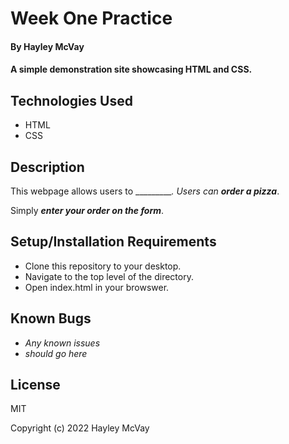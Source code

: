 # Week One Practice

#### By Hayley McVay

#### A simple demonstration site showcasing HTML and CSS.

## Technologies Used

* HTML
* CSS


## Description

This webpage allows users to __________. Users can ___order a pizza____. 

Simply ___enter your order on the form___.

## Setup/Installation Requirements

* Clone this repository to your desktop.
* Navigate to the top level of the directory.
* Open index.html in your browswer.

## Known Bugs

* _Any known issues_
* _should go here_

## License

MIT

Copyright (c) 2022 Hayley McVay